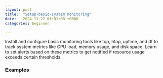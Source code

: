 ```yaml
---
layout: post
title:  "Setup-basic-system monitoring"
date:   2024-11-22 01:01:00 +0000
categories: beginner

---
```


Install and configure basic monitoring tools like top, htop, uptime, and df to track system metrics like CPU load, memory usage, and disk space. Learn to set alerts based on these metrics to get notified if resource usage exceeds certain thresholds.


### Examples

